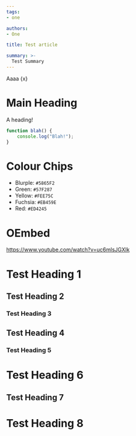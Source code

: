```yaml
---
tags:
- one

authors:
- One

title: Test article

summary: >-
  Test Summary
---
```


<script lang="ts" context="module">
  import { Link } from "lucide-svelte";
  const x: string = "banana";
</script>

Aaaa {x}

<!--more-->

# Main Heading

A heading!

```js {1,3}
function blah() {
	console.log("Blah!");
}
```

# Colour Chips

- Blurple: `#5865F2`
- Green: `#57F287`
- Yellow: `#FEE75C`
- Fuchsia: `#EB459E`
- Red: `#ED4245`

# OEmbed

https://www.youtube.com/watch?v=uc6mlsJGXIk


# Test Heading 1

## Test Heading 2

### Test Heading 3

## Test Heading 4

### Test Heading 5

# Test Heading 6

## Test Heading 7

# Test Heading 8
